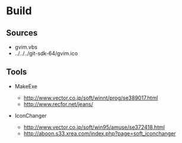 # Build

## Sources

- gvim.vbs
- ../../../git-sdk-64/gvim.ico

## Tools

- MakeExe
    - http://www.vector.co.jp/soft/winnt/prog/se389017.html
    - http://www.recfor.net/jeans/

- IconChanger
    - http://www.vector.co.jp/soft/win95/amuse/se372418.html
    - http://aboon.s33.xrea.com/index.php?page=soft_iconchanger
